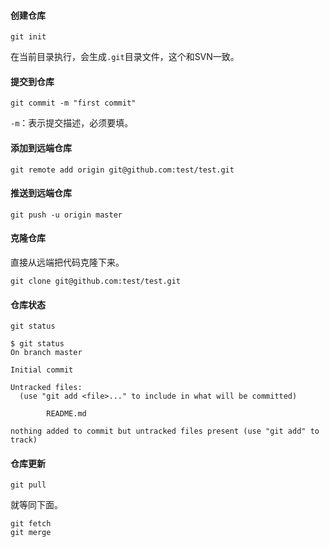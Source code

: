 
#### 创建仓库


```
git init
```

在当前目录执行，会生成`.git`目录文件，这个和SVN一致。

#### 提交到仓库

```
git commit -m "first commit"
```

`-m`：表示提交描述，必须要填。

#### 添加到远端仓库

```
git remote add origin git@github.com:test/test.git
```


#### 推送到远端仓库


```
git push -u origin master
```

#### 克隆仓库

直接从远端把代码克隆下来。


```
git clone git@github.com:test/test.git
```

#### 仓库状态


```
git status
```

```
$ git status
On branch master

Initial commit

Untracked files:
  (use "git add <file>..." to include in what will be committed)

        README.md

nothing added to commit but untracked files present (use "git add" to track)
```

#### 仓库更新

```
git pull
```
就等同下面。

```
git fetch
git merge
```
